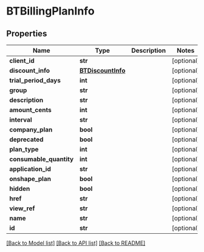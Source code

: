 # BTBillingPlanInfo

## Properties
Name | Type | Description | Notes
------------ | ------------- | ------------- | -------------
**client_id** | **str** |  | [optional] 
**discount_info** | [**BTDiscountInfo**](BTDiscountInfo.md) |  | [optional] 
**trial_period_days** | **int** |  | [optional] 
**group** | **str** |  | [optional] 
**description** | **str** |  | [optional] 
**amount_cents** | **int** |  | [optional] 
**interval** | **str** |  | [optional] 
**company_plan** | **bool** |  | [optional] 
**deprecated** | **bool** |  | [optional] 
**plan_type** | **int** |  | [optional] 
**consumable_quantity** | **int** |  | [optional] 
**application_id** | **str** |  | [optional] 
**onshape_plan** | **bool** |  | [optional] 
**hidden** | **bool** |  | [optional] 
**href** | **str** |  | [optional] 
**view_ref** | **str** |  | [optional] 
**name** | **str** |  | [optional] 
**id** | **str** |  | [optional] 

[[Back to Model list]](../README.md#documentation-for-models) [[Back to API list]](../README.md#documentation-for-api-endpoints) [[Back to README]](../README.md)


